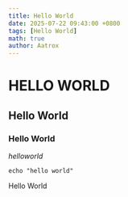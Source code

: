```yaml
---
title: Hello World
date: 2025-07-22 09:43:00 +0800
tags: [Hello World]
math: true
author: Aatrox
---
```


# HELLO WORLD
## Hello World
### Hello World
$hello world$
```
echo "hello world"
```
Hello World
